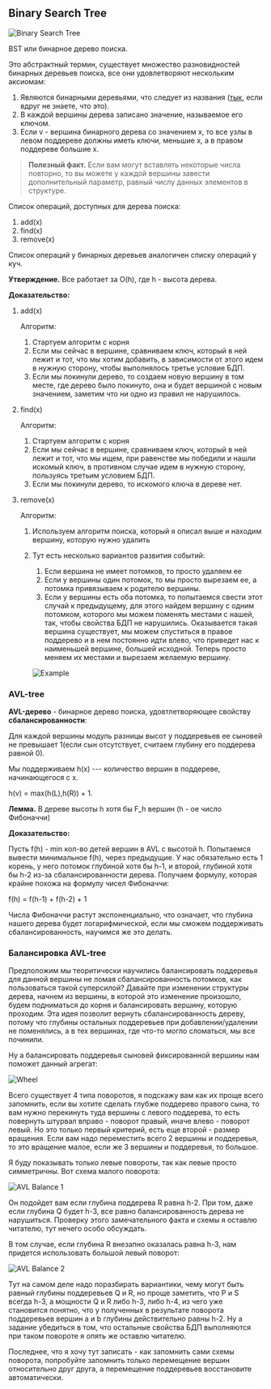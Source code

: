 ## Binary Search Tree

![Binary Search Tree](assets/Binary_search_tree.png)

BST или бинарное дерево поиска.

Это абстрактный термин, существует множество разновидностей бинарных деревьев поиска, все они удовлетворяют нескольким аксиомам:

1. Являются бинарными деревьями, что следует из названия ([тык](https://ru.wikipedia.org/wiki/%D0%94%D0%B2%D0%BE%D0%B8%D1%87%D0%BD%D0%BE%D0%B5_%D0%B4%D0%B5%D1%80%D0%B5%D0%B2%D0%BE), если вдруг не знаете, что это).
2. В каждой вершины дерева записано значение, называемое его ключом.
3. Если v - вершина бинарного дерева со значением x, то все узлы в левом поддереве должны иметь ключи, меньшие x, а в правом поддереве большие x.

> **Полезный факт.** Если вам могут вставлять некоторые числа повторно, то вы можете у каждой вершины завести дополнительный параметр, равный числу данных элементов в структуре.

Список операций, доступных для дерева поиска:

1. add(x)
2. find(x)
3. remove(x)

Список операций у бинарных деревьев аналогичен списку операций у куч.

**Утверждение.** Все работает за O(h), где h - высота дерева.

**Доказательство:**

1. add(x)

   Алгоритм:
   1. Стартуем алгоритм с корня
   2. Если мы сейчас в вершине, сравниваем ключ, который в ней лежит и тот, что мы хотим добавить, в зависимости от этого идем в нужную сторону, чтобы выполнялось третье условие БДП.
   3. Если мы покинули дерево, то создаем новую вершину в том месте, где дерево было покинуто, она и будет вершиной с новым значением, заметим что ни одно из правил не нарушилось.

2. find(x)

   Алгоритм:
   1. Стартуем алгоритм с корня
   2. Если мы сейчас в вершине, сравниваем ключ, который в ней лежит и тот, что мы ищем, при равенстве мы победили и нашли искомый ключ, в противном случае идем в нужную сторону, пользуясь третьим условием БДП.
   3. Если мы покинули дерево, то искомого ключа в дереве нет.

3. remove(x)

   Алгоритм:
   1. Используем алгоритм поиска, который я описал выше и находим вершину, которую нужно удалить
   2. Тут есть несколько вариантов развития событий:
      1. Если вершина не имеет потомков, то просто удаляем ее
      2. Если у вершины один потомок, то мы просто вырезаем ее, а потомка привязываем к родителю вершины.
      3. Если у вершины есть оба потомка, то попытаемся свести этот случай к предыдущему, для этого найдем вершину с одним потомком, которого мы можем поменять местами с нашей, так, чтобы свойства БДП не нарушились. Оказывается такая вершина существует, мы можем спуститься в правое поддерево и в нем постоянно идти влево, что приведет нас к наименьшей вершине, большей исходной. Теперь просто меняем их местами и вырезаем желаемую вершину.

      ![Example](assets/example1.jpg)

### AVL-tree

**AVL-дерево** - бинарное дерево поиска, удовтлетворяющее свойству **сбалансированности**:

Для каждой вершины модуль разницы высот у поддеревьев ее сыновей не превышает 1(если сын отсутствует, считаем глубину его поддерева равной 0).

Мы поддерживаем h(x) --- количество вершин в поддереве, начинающегося с x.

h(v) = max(h(L),h(R)) + 1.

**Лемма.** В дереве высоты h хотя бы F_h вершин (h - ое число Фибоначчи)

**Доказательство:**

Пусть f(h) - min кол-во детей вершин в AVL c высотой h. Попытаемся вывести минимальное f(h), через предыдущие. У нас обязательно есть 1 корень, у него потомок глубиной хотя бы h-1, и второй, глубиной хотя бы h-2 из-за сбалансированности дерева. Получаем формулу, которая крайне похожа на формулу чисел Фибоначчи:

f(h) = f(h-1) + f(h-2) + 1

Числа Фибоначчи растут экспоненциально, что означает, что глубина нашего дерева будет логарифмической, если мы сможем поддерживать сбалансированность, научимся же это делать.

### Балансировка AVL-tree

Предположим мы теоритически научились балансировать поддеревья для данной вершины не ломая сбалансированность потомков, как пользоваться такой суперсилой? Давайте при изменении структуры дерева, начнем из вершины, в которой это изменение произошло, будем подниматься до корня и балансировать вершину, которую проходим. Эта идея позволит вернуть сбалансированность дереву, потому что глубины остальных поддеревьев при добавлении/удалении не поменялись, а в тех вершинах, где что-то могло сломаться, мы все починили.

Ну а балансировать поддеревья сыновей фиксированной вершины нам поможет данный агрегат:

![Wheel](assets/wheel.jpg)

Всего существует 4 типа поворотов, я подскажу вам как их проще всего запомнить, если вы хотите сделать глубже поддерево правого сына, то вам нужно перекинуть туда вершины с левого поддерева, то есть повернуть штурвал вправо - поворот правый, иначе влево - поворот левый. Но это только первый критерий, есть еще второй - размер вращения. Если вам надо переместить всего 2 вершины и поддеревья, то это вращение малое, если же 3 вершины и поддеревья, то большое.

Я буду показывать только левые повороты, так как левые просто симметричны. Вот схема малого поворота:

![AVL Balance 1](assets/avl_balance1.jpg)

Он подойдет вам если глубина поддерева R равна h-2. При том, даже если глубина Q будет h-3, все равно балансированность дерева не нарушиться. Проверку этого замечательного факта и схемы я оставлю читателю, тут нечего особо обсуждать.

В том случае, если глубина R внезапно оказалась равна h-3, нам придется использовать большой левый поворот:

![AVL Balance 2](assets/avl_balance2.jpg)

Тут на самом деле надо поразбирать вариантики, чему могут быть равный глубины поддеревьев Q и R, но проще заметить, что P и S всегда h-3, а мощности Q и R либо h-3, либо h-4, из чего уже становится понятно, что у полученных в результате поворота поддеревьев вершин a и b глубины действительно равны h-2. Ну а задание убедиться в том, что остальные свойства БДП выполняются при таком повороте я опять же оставлю читателю.

Последнее, что я хочу тут записать - как запомнить сами схемы поворота, попробуйте запомнить только перемещение вершин относительно друг друга, а перемещение поддеревьев восстановите автоматически.